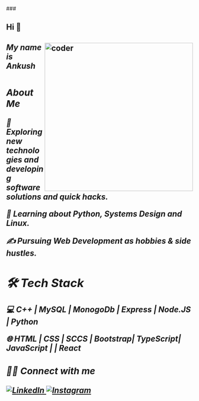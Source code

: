 ###<h2> Hi  👋<h2/>  <img src="https://media1.tenor.com/images/505ddb5e0b0e8c3e96b66e1469ef47c1/tenor.gif?itemid=4903969" align="right" width="400px" height="auto" alt="coder"/>
<h2><em> My name is Ankush<em/><h2/>
<h3> About Me </h3>

🤔   Exploring new technologies and developing software solutions and quick hacks.

🌱   Learning about Python, Systems Design and Linux.

✍️   Pursuing Web Development as hobbies & side hustles.

<h2>🛠 Tech Stack </h3>
💻      C++ |  MySQL | MonogoDb | Express | Node.JS | Python 

🌐   HTML | CSS | SCCS | Bootstrap| TypeScript| JavaScript |  | React


<h3> 🤝🏻 Connect with me </h3>

<p align="left">
  <a href="https://www.linkedin.com/in/ankush-kumar-0m/"><img alt="LinkedIn" src="https://img.shields.io/badge/LinkedIn-Ankush%20Kumar-blue?style=flat-square&logo=linkedin">
    <a href="https://www.instagram.com/ankush_ydv/"><img alt="Instagram" src="https://img.shields.io/badge/Instagram-ankushydv-blue?style=flat-square&logo=instagram"></a>
  </p>

